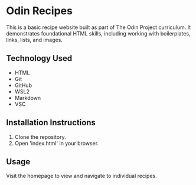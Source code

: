 # Odin Recipes

This is a basic recipe website built as part of The Odin Project curriculum.
It demonstrates foundational HTML skills, including working with boilerplates, links, lists, and images. 

## Technology Used

- HTML
- Git
- GitHub
- WSL2 
- Markdown
- VSC 

## Installation Instructions
<!-- Update these instructions later to reflect the final version that won't need a repo clone. Delete this comment then, too. -->
1. Clone the repository.
2. Open 'index.html' in your browser.

## Usage

Visit the homepage to view and navigate to individual recipes. 